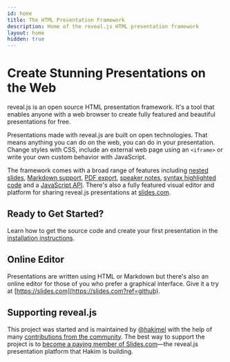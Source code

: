 ```yaml
---
id: home
title: The HTML Presentation Framework
description: Home of the reveal.js HTML presentation framework
layout: home
hidden: true
---
```


# Create Stunning Presentations on the Web

reveal.js is an open source HTML presentation framework. It's a tool that enables anyone with a web browser to create fully featured and beautiful presentations for free.

Presentations made with reveal.js are built on open technologies. That means anything you can do on the web, you can do in your presentation. Change styles with CSS, include an external web page using an `<iframe>` or write your own custom behavior with JavaScript.

The framework comes with a broad range of features including [nested slides](/features/vertical-slides/), [Markdown support](/content/markdown), [PDF export](/features/pdf-export), [speaker notes](/features/speaker-view/), [syntax highlighted code](/content/code) and a [JavaScript API](/api). There's also a fully featured visual editor and platform for sharing reveal.js presentations at [slides.com](https://slides.com?ref=github).


## Ready to Get Started?

Learn how to get the source code and create your first presentation in the [installation instructions](/installation).

## Online Editor

Presentations are written using HTML or Markdown but there's also an online editor for those of you who prefer a graphical interface. Give it a try at [https://slides.com](https://slides.com?ref=github).

## Supporting reveal.js

This project was started and is maintained by [@hakimel](https://github.com/hakimel/) with the help of many [contributions from the community](https://github.com/hakimel/reveal.js/graphs/contributors). The best way to support the project is to [become a paying member of Slides.com](https://slides.com/pricing)—the reveal.js presentation platform that Hakim is building.

